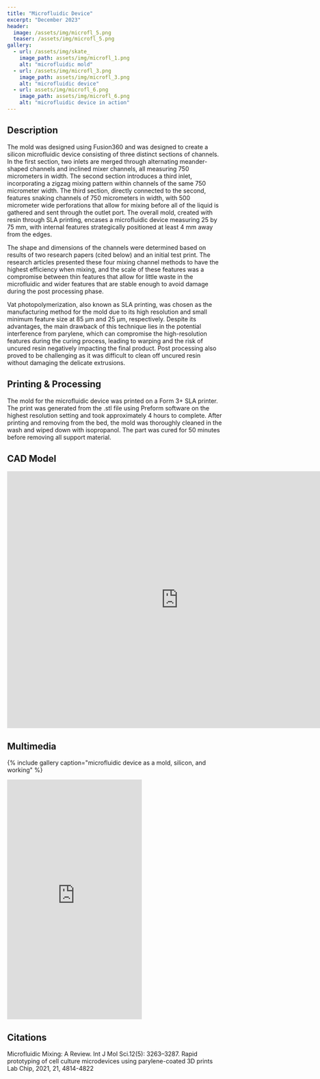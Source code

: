 ```yaml
---
title: "Microfluidic Device"
excerpt: "December 2023"
header:
  image: /assets/img/microfl_5.png
  teaser: /assets/img/microfl_5.png
gallery:
  - url: /assets/img/skate_
    image_path: assets/img/microfl_1.png
    alt: "microfluidic mold"
  - url: /assets/img/microfl_3.png
    image_path: assets/img/microfl_3.png
    alt: "microfluidic device"
  - url: assets/img/microfl_6.png
    image_path: assets/img/microfl_6.png
    alt: "microfluidic device in action"
---
```




## Description

The mold was designed using Fusion360 and was designed to create a silicon microfluidic device consisting of three distinct sections of channels. In the first section, two inlets are merged through alternating meander-shaped channels and inclined mixer channels, all measuring 750 micrometers in width. The second section introduces a third inlet, incorporating a zigzag mixing pattern within channels of the same 750 micrometer width. The third section, directly connected to the second, features snaking channels of 750 micrometers in width, with 500 micrometer wide perforations that allow for mixing before all of the liquid is gathered and sent through the outlet port. The overall mold, created with resin through SLA printing, encases a microfluidic device measuring 25 by 75 mm, with internal features strategically positioned at least 4 mm away from the edges.

The shape and dimensions of the channels were determined based on results of two research papers (cited below) and an initial test print. The research articles presented these four mixing channel methods to have the highest efficiency when mixing, and the scale of these features was a compromise between thin features that allow for little waste in the microfluidic and wider features that are stable enough to avoid damage during the post processing phase.

Vat photopolymerization, also known as SLA printing, was chosen as the manufacturing method for the mold due to its high resolution and small minimum feature size at 85 μm and 25 μm, respectively. Despite its advantages, the main drawback of this technique lies in the potential interference from parylene, which can compromise the high-resolution features during the curing process, leading to warping and the risk of uncured resin negatively impacting the final product. Post processing also proved to be challenging as it was difficult to clean off uncured resin without damaging the delicate extrusions.


## Printing & Processing
The mold for the microfluidic device was printed on a Form 3+ SLA printer. The print was generated from the .stl file using Preform software on the highest resolution setting and took approximately 4 hours to complete. After printing and removing from the bed, the mold was thoroughly cleaned in the wash and wiped down with isopropanol. The part was cured for 50 minutes before removing all support material.


## CAD Model
<iframe src="https://vanderbilt643.autodesk360.com/shares/public/SH512d4QTec90decfa6ee81113fbbbeb1d45?mode=embed" width="800" height="600" allowfullscreen="true" webkitallowfullscreen="true" mozallowfullscreen="true"  frameborder="0"></iframe>

## Multimedia
{% include gallery caption="microfluidic device as a mold, silicon, and working" %}

<iframe src="https://youtu.be/gWlWB2crxE8" width="315" height="560" allowfullscreen="true" webkitallowfullscreen="true" mozallowfullscreen="true"  frameborder="0"></iframe>


## Citations

Microfluidic Mixing: A Review. Int J Mol Sci.12(5): 3263–3287.
Rapid prototyping of cell culture microdevices using parylene-coated 3D prints Lab Chip, 2021, 21, 4814-4822
